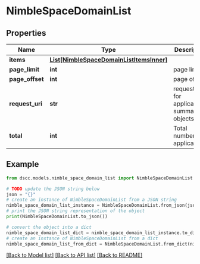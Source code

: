 # NimbleSpaceDomainList


## Properties

Name | Type | Description | Notes
------------ | ------------- | ------------- | -------------
**items** | [**List[NimbleSpaceDomainListItemsInner]**](NimbleSpaceDomainListItemsInner.md) |  | [optional] 
**page_limit** | **int** | page limit | [optional] 
**page_offset** | **int** | page offset | [optional] 
**request_uri** | **str** | requestUri for application-summary objects | [optional] 
**total** | **int** | Total number of applications. | [optional] 

## Example

```python
from dscc.models.nimble_space_domain_list import NimbleSpaceDomainList

# TODO update the JSON string below
json = "{}"
# create an instance of NimbleSpaceDomainList from a JSON string
nimble_space_domain_list_instance = NimbleSpaceDomainList.from_json(json)
# print the JSON string representation of the object
print(NimbleSpaceDomainList.to_json())

# convert the object into a dict
nimble_space_domain_list_dict = nimble_space_domain_list_instance.to_dict()
# create an instance of NimbleSpaceDomainList from a dict
nimble_space_domain_list_from_dict = NimbleSpaceDomainList.from_dict(nimble_space_domain_list_dict)
```
[[Back to Model list]](../README.md#documentation-for-models) [[Back to API list]](../README.md#documentation-for-api-endpoints) [[Back to README]](../README.md)


